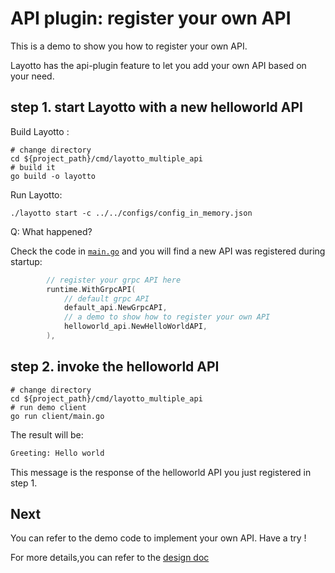 # API plugin: register your own API
This is a demo to show you how to register your own API.

Layotto has the api-plugin feature to let you add your own API based on your need.

## step 1. start Layotto with a new helloworld API
Build Layotto :

```shell
# change directory 
cd ${project_path}/cmd/layotto_multiple_api
# build it
go build -o layotto
```

Run Layotto:
```shell @background
./layotto start -c ../../configs/config_in_memory.json
```

Q: What happened?

Check the code in [`main.go`](https://github.com/mosn/layotto/blob/d74ff0e8940e0eb9c73b1d3275a17d29be36bd5c/cmd/layotto_multiple_api/main.go#L203) and you will find a new API was registered during startup:

```go
		// register your grpc API here
        runtime.WithGrpcAPI(
            // default grpc API
            default_api.NewGrpcAPI,
            // a demo to show how to register your own API
            helloworld_api.NewHelloWorldAPI,
        ),
```

## step 2. invoke the helloworld API
```shell
# change directory 
cd ${project_path}/cmd/layotto_multiple_api
# run demo client
go run client/main.go
```
The result will be:

```bash
Greeting: Hello world
```

This message is the response of the helloworld API you just registered in step 1.

## Next
You can refer to the demo code to implement your own API. Have a try !

For more details,you can refer to the [design doc](zh/design/api_plugin/design.md)